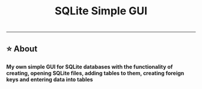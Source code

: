 <div align="center">
 <h1>SQLite Simple GUI</h1>
 
#
 ------------

</div>

## ⭐️ About

<h4>My own simple GUI for SQLite databases with the functionality of creating, opening SQLite files, adding tables to them, creating foreign keys and entering data into tables</h4>
